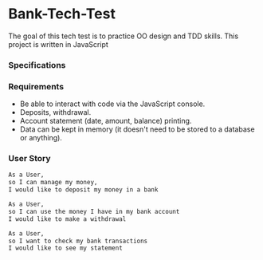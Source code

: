 # Bank-Tech-Test
The goal of this tech test is to practice OO design and TDD skills.
This project is written in JavaScript

### Specifications

### Requirements

- Be able to interact with code via the JavaScript console.
- Deposits, withdrawal.
- Account statement (date, amount, balance) printing.
- Data can be kept in memory (it doesn't need to be stored to a database or anything).

### User Story
```sh
As a User,
so I can manage my money,
I would like to deposit my money in a bank
```
```sh
As a User,
so I can use the money I have in my bank account
I would like to make a withdrawal
```
```sh
As a User,
so I want to check my bank transactions
I would like to see my statement  
```
